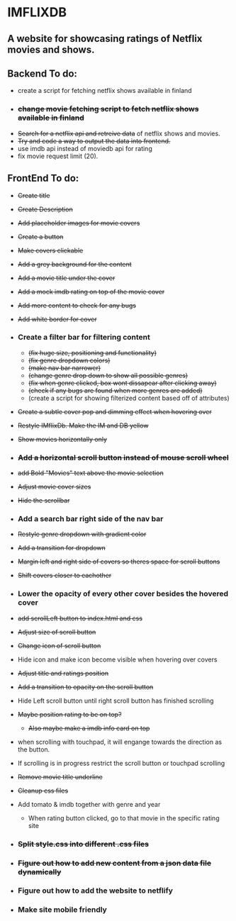 # IMFLIXDB
## A website for showcasing ratings of Netflix movies and shows.

## Backend To do:
- create a script for fetching netflix shows available in finland
- ### ~~change movie fetching script to fetch netflix shows available in finland~~
- ~~Search for a netflix api and retreive data~~ of netflix shows and movies.
- ~~Try and code a way to output the data into frontend.~~
- use imdb api instead of moviedb api for rating
- fix movie request limit (20).

## FrontEnd To do:
- ~~Create title~~
- ~~Create Description~~
- ~~Add placeholder images for movie covers~~
- ~~Create a button~~
- ~~Make covers clickable~~
- ~~Add a grey background for the content~~
- ~~Add a movie title under the cover~~
- ~~Add a mock imdb rating on top of the movie cover~~
- ~~Add more content to check for any bugs~~
- ~~Add white border for cover~~
- ### Create a filter bar for filtering content 
    - ~~(fix huge size, positioning and functionality)~~
    - ~~(fix genre dropdown colors)~~
    - ~~(make nav bar narrower)~~
    - ~~(change genre drop down to show all possible genres)~~
    - ~~(fix when genre clicked, box wont dissapear after clicking away)~~
    - ~~(check if any bugs are found when more genres are added)~~
    - (create a script for showing filterized content based off of attributes)

- ~~Create a subtle cover pop and dimming effect when hovering over~~
- ~~Restyle IMflixDb. Make the IM and DB yellow~~
- ~~Show movies horizontally only~~
- ### ~~Add a horizontal scroll button instead of mouse scroll wheel~~
- ~~add Bold "Movies" text above the movie selection~~
- ~~Adjust movie cover sizes~~
- ~~Hide the scrollbar~~
- ### Add a search bar right side of the nav bar
- ~~Restyle genre dropdown with gradient color~~
- ~~Add a transition for dropdown~~
- ~~Margin left and right side of covers so theres space for scroll buttons~~
- ~~Shift covers closer to eachother~~
- ### Lower the opacity of every other cover besides the hovered cover
- ~~add scrollLeft button to index.html and css~~
- ~~Adjust size of scroll button~~
- ~~Change icon of scroll button~~
- Hide icon and make icon become visible when hovering over covers
- ~~Adjust title and ratings position~~
- ~~Add a transition to opacity on the scroll button~~
- Hide Left scroll button until right scroll button has finished scrolling
- ~~Maybe position rating to be on top?~~
    - ~~Also maybe make a imdb info card on top~~
- when scrolling with touchpad, it will engange towards the direction as the button.
- If scrolling is in progress restrict the scroll button or touchpad scrolling
- ~~Remove movie title underline~~
- ~~Cleanup css files~~
- Add tomato & imdb together with genre and year
    - When rating button clicked, go to that movie in the specific rating site

- ### ~~Split style.css into different .css files~~

- ### ~~Figure out how to add new content from a json data file dynamically~~

- ### Figure out how to add the website to netflify

- ### Make site mobile friendly